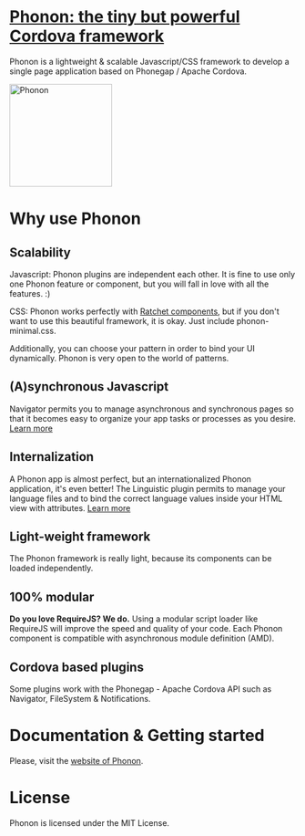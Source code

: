# [Phonon: the tiny but powerful Cordova framework](http://phonon.quarkdev.com)

Phonon is a lightweight &amp; scalable Javascript/CSS framework to develop a single page application based on Phonegap / Apache Cordova.

<img src="http://phonon.quarkdev.com/App/public/assets/img/phonon-logo.png" alt="Phonon" height="180px">

# Why use Phonon

## Scalability

Javascript: Phonon plugins are independent each other.
It is fine to use only one Phonon feature or component, but you will fall in love with all the features. :)

CSS: Phonon works perfectly with [Ratchet components](https://github.com/twbs/ratchet), but if you don't want to use this beautiful framework, it is okay. Just include phonon-minimal.css.

Additionally, you can choose your pattern in order to bind your UI dynamically.
Phonon is very open to the world of patterns.

## (A)synchronous Javascript

Navigator permits you to manage asynchronous and synchronous pages so that it becomes easy to organize your app tasks or processes as you desire.
[Learn more](http://phonon.quarkdev.com/docs/navigator)

## Internalization

A Phonon app is almost perfect, but an internationalized Phonon application, it's even better! 
The Linguistic plugin permits to manage your language files and to bind the correct language values inside your HTML view with attributes.
[Learn more](http://phonon.quarkdev.com/docs/linguistic)

## Light-weight framework
The Phonon framework is really light, because its components can be loaded independently.

## 100% modular

**Do you love RequireJS? We do.**
Using a modular script loader like RequireJS will improve the speed and quality of your code. 
Each Phonon component is compatible with asynchronous module definition (AMD).

## Cordova based plugins

Some plugins work with the Phonegap - Apache Cordova API such as Navigator, FileSystem & Notifications.

# Documentation & Getting started

Please, visit the [website of Phonon](http://phonon.quarkdev.com).

# License

Phonon is licensed under the MIT License.
